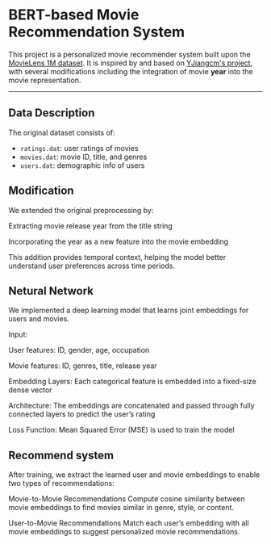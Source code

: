 # BERT-based Movie Recommendation System 

This project is a personalized movie recommender system built upon the [MovieLens 1M dataset](https://grouplens.org/datasets/movielens/1m/). It is inspired by and based on [YJiangcm's project](https://github.com/YJiangcm/Movielens1M-movie-recommendation-syste), with several modifications including the integration of movie **year** into the movie representation.

---

##  Data Description

The original dataset consists of:

- `ratings.dat`: user ratings of movies
- `movies.dat`: movie ID, title, and genres
- `users.dat`: demographic info of users

##  Modification

We extended the original preprocessing by:

Extracting movie release year from the title string

Incorporating the year as a new feature into the movie embedding

This addition provides temporal context, helping the model better understand user preferences across time periods.

##  Netural Network

We implemented a deep learning model that learns joint embeddings for users and movies.

Input:

User features: ID, gender, age, occupation

Movie features: ID, genres, title, release year

Embedding Layers: Each categorical feature is embedded into a fixed-size dense vector

Architecture: The embeddings are concatenated and passed through fully connected layers to predict the user’s rating

Loss Function: Mean Squared Error (MSE) is used to train the model

##  Recommend system

After training, we extract the learned user and movie embeddings to enable two types of recommendations:

Movie-to-Movie Recommendations
Compute cosine similarity between movie embeddings to find movies similar in genre, style, or content.

User-to-Movie Recommendations
Match each user’s embedding with all movie embeddings to suggest personalized movie recommendations.


